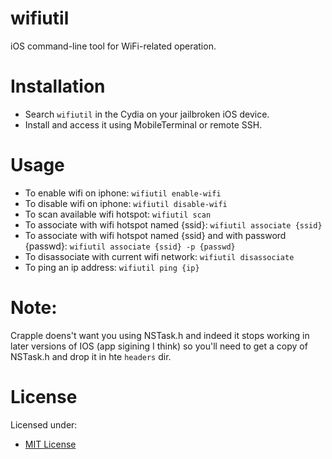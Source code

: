 # wifiutil

<!-- BADGES -->
<!--span class="badge-paypal"><a href="https://www.paypal.com/cgi-bin/webscr?cmd=_s-xclick&hosted_button_id=X3KS6KJP63MG4" title="Donate to this project using Paypal"><img src="https://img.shields.io/badge/paypal-donate-yellow.svg" alt="PayPal donate button" /></a></span-->

<!-- DESCRIPTION -->
iOS command-line tool for WiFi-related operation.

# Installation
<ul>
<li>Search <code>wifiutil</code> in the Cydia on your jailbroken iOS device.</li>
<li>Install and access it using MobileTerminal or remote SSH.</li>
</ul>

# Usage
<ul>
<li>To enable wifi on iphone: <code>wifiutil enable-wifi</code></li>
<li>To disable wifi on iphone: <code>wifiutil disable-wifi</code></li>
<li>To scan available wifi hotspot: <code>wifiutil scan</code></li>
<li>To associate with wifi hotspot named {ssid}: <code>wifiutil associate {ssid}</code></li>
<li>To associate with wifi hotspot named {ssid} and with password {passwd}: <code>wifiutil associate {ssid} -p {passwd}</code></li>
<li>To disassociate with current wifi network: <code>wifiutil disassociate</code></li>
<li>To ping an ip address: <code>wifiutil ping {ip}</code></li>
</ul>

# Note:
Crapple doens't want you using NSTask.h and indeed it stops working in later versions of IOS (app sigining I think) so you'll need to get a copy of NSTask.h and drop it in hte `headers` dir.

# License
Licensed under:
<ul><li><a href="http://spdx.org/licenses/MIT.html">MIT License</a></li></ul>
